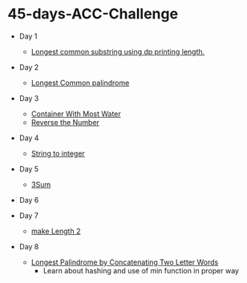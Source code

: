 # 45-days-ACC-Challenge

- Day 1
    - [Longest common substring using dp printing length.](https://practice.geeksforgeeks.org/problems/longest-common-substring1452/1?utm_source=gfg&utm_medium=article&utm_campaign=bottom_sticky_on_article)

- Day 2
    - [Longest Common palindrome](https://leetcode.com/problems/longest-palindromic-substring/) 

- Day 3
    - [Container With Most Water](https://leetcode.com/problems/container-with-most-water/)
    - [Reverse the Number](https://leetcode.com/problems/reverse-integer/)
    
- Day 4
    - [String to integer](https://leetcode.com/problems/string-to-integer-atoi/submissions/)

- Day 5
    - [3Sum](https://leetcode.com/problems/3sum/submissions/)

- Day 6

- Day 7
    - [make Length 2](https://www.codechef.com/submit/MAKELENGTH1)
    
- Day 8
    - [Longest Palindrome by Concatenating Two Letter Words](https://leetcode.com/problems/longest-palindrome-by-concatenating-two-letter-words/description/)
        - Learn about hashing and use of min function in proper way

    
